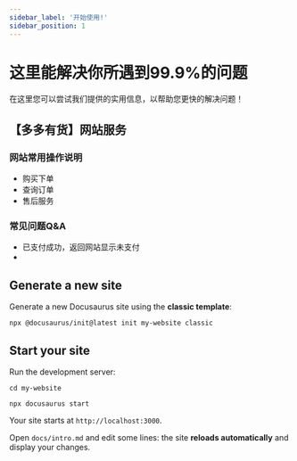 ```yaml
---
sidebar_label: '开始使用!'
sidebar_position: 1
---
```


# 这里能解决你所遇到99.9%的问题

在这里您可以尝试我们提供的实用信息，以帮助您更快的解决问题！



## 【多多有货】网站服务

### 网站常用操作说明
 - 购买下单
 - 查询订单
 - 售后服务

### 常见问题Q&A

 - 已支付成功，返回网站显示未支付
 - 

## Generate a new site

Generate a new Docusaurus site using the **classic template**:

```shell
npx @docusaurus/init@latest init my-website classic
```

## Start your site

Run the development server:

```shell
cd my-website

npx docusaurus start
```

Your site starts at `http://localhost:3000`.

Open `docs/intro.md` and edit some lines: the site **reloads automatically** and display your changes.
<!--stackedit_data:
eyJoaXN0b3J5IjpbMTYzMzU4NDM3LC0zMTQwMjA3NTUsLTI5OD
c2MTU0Myw0ODc0MDc4MzUsMTM2NzQ5ODYzMF19
-->